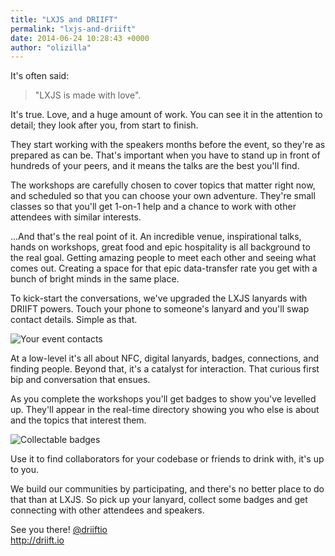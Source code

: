 ```yaml
---
title: "LXJS and DRIIFT"
permalink: "lxjs-and-driift"
date: 2014-06-24 10:28:43 +0000
author: "olizilla"
---
```

It's often said:

> "LXJS is made with love".

It's true. Love, and a huge amount of work. You can see it in the attention to detail; they look after you, from start to finish.

They start working with the speakers months before the event, so they're as prepared as can be. That's important when you have to stand up in front of hundreds of your peers, and it means the talks are the best you'll find.

The workshops are carefully chosen to cover topics that matter right now, and scheduled so that you can choose your own adventure. They're small classes so that you'll get 1-on-1 help and a chance to work with other attendees with similar interests.

...And that's the real point of it. An incredible venue, inspirational talks, hands on workshops, great food and epic hospitality is all background to the real goal. Getting amazing people to meet each other and seeing what comes out. Creating a space for that epic data-transfer rate you get with a bunch of bright minds in the same place.

To kick-start the conversations, we've upgraded the LXJS lanyards with DRIIFT powers. Touch your phone to someone's lanyard and you'll swap contact details. Simple as that.

![Your event contacts](https://ucarecdn.com/2eb1ee4e-847a-4eb8-b42c-fbad2f02ae01/P1080415.jpg)

At a low-level it's all about NFC, digital lanyards, badges, connections, and finding people. Beyond that, it's a catalyst for interaction. That curious first bip and conversation that ensues.

As you complete the workshops you'll get badges to show you've levelled up. They'll appear in the real-time directory showing you who else is about and the topics that interest them.

![Collectable badges](https://ucarecdn.com/6d5db21a-feee-426b-989d-4326422f8549/badges.png)

Use it to find collaborators for your codebase or friends to drink with, it's up to you.

We build our communities by participating, and there's no better place to do that than at LXJS. So pick up your lanyard, collect some badges and get connecting with other attendees and speakers.

See you there!
[@driiftio](https://twitter.com/driiftio)<br/>
http://driift.io
